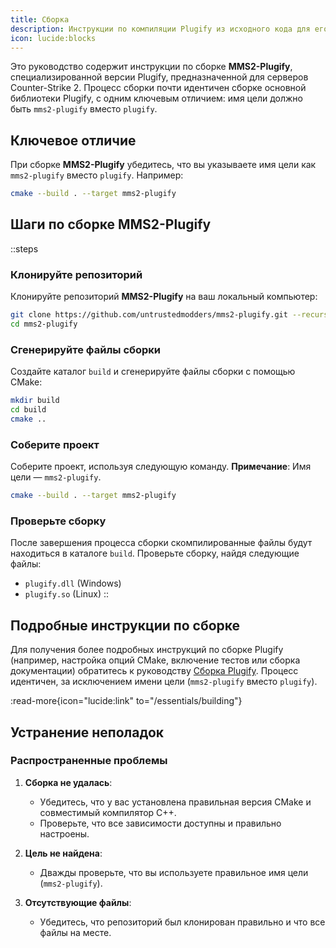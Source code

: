 ```yaml
---
title: Сборка
description: Инструкции по компиляции Plugify из исходного кода для его настройки под конкретные нужды моддинга игр.
icon: lucide:blocks
---
```


Это руководство содержит инструкции по сборке **MMS2-Plugify**, специализированной версии Plugify, предназначенной для серверов Counter-Strike 2. Процесс сборки почти идентичен сборке основной библиотеки Plugify, с одним ключевым отличием: имя цели должно быть `mms2-plugify` вместо `plugify`.

## **Ключевое отличие**
При сборке **MMS2-Plugify** убедитесь, что вы указываете имя цели как `mms2-plugify` вместо `plugify`. Например:

```bash
cmake --build . --target mms2-plugify
```

## **Шаги по сборке MMS2-Plugify**

::steps
### **Клонируйте репозиторий**
Клонируйте репозиторий **MMS2-Plugify** на ваш локальный компьютер:

```bash
git clone https://github.com/untrustedmodders/mms2-plugify.git --recursive
cd mms2-plugify
```

### **Сгенерируйте файлы сборки**
Создайте каталог `build` и сгенерируйте файлы сборки с помощью CMake:

```bash
mkdir build
cd build
cmake ..
```

### **Соберите проект**
Соберите проект, используя следующую команду. **Примечание**: Имя цели — `mms2-plugify`.

```bash
cmake --build . --target mms2-plugify
```

### **Проверьте сборку**
После завершения процесса сборки скомпилированные файлы будут находиться в каталоге `build`. Проверьте сборку, найдя следующие файлы:
- `plugify.dll` (Windows)
- `plugify.so` (Linux)
::

## **Подробные инструкции по сборке**
Для получения более подробных инструкций по сборке Plugify (например, настройка опций CMake, включение тестов или сборка документации) обратитесь к руководству [Сборка Plugify](/essentials/building). Процесс идентичен, за исключением имени цели (`mms2-plugify` вместо `plugify`).

:read-more{icon="lucide:link" to="/essentials/building"}

## **Устранение неполадок**

### **Распространенные проблемы**
1. **Сборка не удалась**:
    - Убедитесь, что у вас установлена правильная версия CMake и совместимый компилятор C++.
    - Проверьте, что все зависимости доступны и правильно настроены.

2. **Цель не найдена**:
    - Дважды проверьте, что вы используете правильное имя цели (`mms2-plugify`).

3. **Отсутствующие файлы**:
    - Убедитесь, что репозиторий был клонирован правильно и что все файлы на месте.